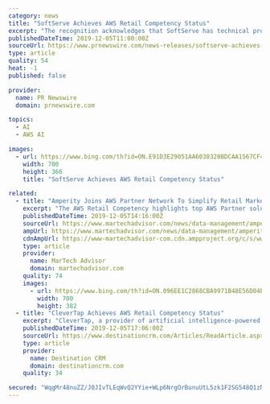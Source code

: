 ```yaml
---
category: news
title: "SoftServe Achieves AWS Retail Competency Status"
excerpt: "The recognition acknowledges that SoftServe has technical proficiency and proven customer success across numerous innovative solution areas in retail spanning data lakes, artificial intelligence (AI) / machine learning (ML), predictive analytics, internet of things (IoT), intelligent automation, and retail transformation. AWS Retail Competency ..."
publishedDateTime: 2019-12-05T11:00:00Z
sourceUrl: https://www.prnewswire.com/news-releases/softserve-achieves-aws-retail-competency-status-300969441.html
type: article
quality: 54
heat: -1
published: false

provider:
  name: PR Newswire
  domain: prnewswire.com

topics:
  - AI
  - AWS AI

images:
  - url: https://www.bing.com/th?id=ON.E91D3E29051AA6038320BDCAA1567CF4
    width: 700
    height: 366
    title: "SoftServe Achieves AWS Retail Competency Status"

related:
  - title: "Amperity Joins AWS Partner Network To Simplify Retail Marketing"
    excerpt: "The AWS Retail Competency highlights top AWS Partner solutions that have demonstrated technical proficiency and proven customer success across numerous innovative solution areas in retail spanning artificial intelligence (AI) / machine learning (ML), Voice Recognition, Customer Engagement, and Retail Transformation. Amperity was awarded this ..."
    publishedDateTime: 2019-12-05T14:16:00Z
    sourceUrl: https://www.martechadvisor.com/news/data-management/amperity-joins-aws-partner-network-to-simplify-retail-marketing/
    ampUrl: https://www.martechadvisor.com/news/data-management/amperity-joins-aws-partner-network-to-simplify-retail-marketing/
    cdnAmpUrl: https://www-martechadvisor-com.cdn.ampproject.org/c/s/www.martechadvisor.com/news/data-management/amperity-joins-aws-partner-network-to-simplify-retail-marketing/
    type: article
    provider:
      name: MarTech Advisor
      domain: martechadvisor.com
    quality: 74
    images:
      - url: https://www.bing.com/th?id=ON.096EE1C2868CBA9971B48E56D04E3FC4
        width: 700
        height: 382
  - title: "CleverTap Achieves AWS Retail Competency Status"
    excerpt: "CleverTap, a provider of artificial intelligence-powered customer lifecycle and user retention platforms, has achieved Amazon Web Services (AWS) Retail Competency status for technical proficiency and proven customer success across numerous solutions in the Customer Engagement category of the AWS Retail Competency that help marketing leaders ..."
    publishedDateTime: 2019-12-05T17:06:00Z
    sourceUrl: https://www.destinationcrm.com/Articles/ReadArticle.aspx?ArticleID=135605
    type: article
    provider:
      name: Destination CRM
      domain: destinationcrm.com
    quality: 34

secured: "WqgMr48nuZZ/J0JIvTLEqWvQ2YYie+WLp6NrgOrBunuUtL5zk1F2SG548Q1zNNySgEZnsqcx/AagWroDkdUQoLpQ6KCaDPUmS9vDQ90bu/0MxT+EsN6ciOMHyUQHVeGrvQ50WEKt0nb0Pdwprc/pzPEjXX9piarB3JiOJJtEzJ/m5JlLPgijrkGDadVtnN8PTEhwDQBiR//4WJBWRhvHbAKHh0+uDXzhKW5r7rt3gXSMLZIOGZ9VB0Ey5sXrajBvtH3KYWjlkdtPWs6GjGaS6A==;+aqriLSS7IAX+rjyRLSoDA=="
---
```


